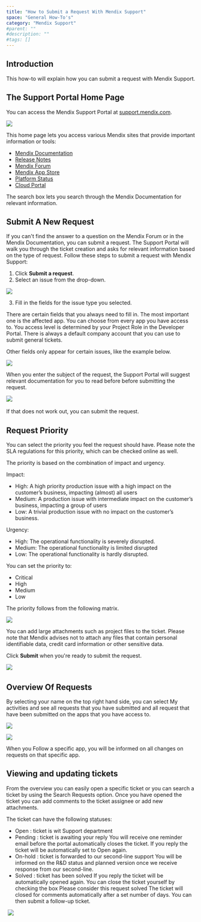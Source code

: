 ```yaml
---
title: "How to Submit a Request With Mendix Support"
space: "General How-To's"
category: "Mendix Support"
#parent: ""
#description: ""
#tags: []
---
```


## Introduction
This how-to will explain how you can submit a request with Mendix Support.

## The Support Portal Home Page
You can access the Mendix Support Portal at [support.mendix.com](https://support.mendix.com).

![](attachments/how-to-submit-a-ticket---quick-reference-for-endusers/204371689-pic1.png)

This home page lets you access various Mendix sites that provide important information or tools:

*   [Mendix Documentation](https://docs.mendix.com)
*   [Release Notes](/releasenotes/)
*   [Mendix Forum](https://forum.mendix.com)
*   [Mendix App Store](https://appstore.mendix.com)
*   [Platform Status](https://status.mendix.com)
*   [Cloud Portal](https://cloud.mendix.com)

The search box lets you search through the Mendix Documentation for relevant information.

## Submit A New Request

If you can't find the answer to a question on the Mendix Forum or in the Mendix Documentation, you can submit a request. The Support Portal will walk you through the ticket creation and asks for relevant information based on the type of request. Follow these steps to submit a request with Mendix Support:

1.  Click **Submit a request**.
2.  Select an issue from the drop-down.

  ![](attachments/how-to-submit-a-ticket---quick-reference-for-endusers/204371709-pic2.png)

3.  Fill in the fields for the issue type you selected.

There are certain fields that you always need to fill in. The most important one is the affected app. You can choose from every app you have access to. You access level is determined by your Project Role in the Developer Portal. There is always a default company account that you can use to submit general tickets. 

Other fields only appear for certain issues, like the example below.

![](attachments/how-to-submit-a-ticket---quick-reference-for-endusers/204371789-pic3.png)

When you enter the subject of the request, the Support Portal will suggest relevant documentation for you to read before before submitting the request.

![](attachments/how-to-submit-a-ticket---quick-reference-for-endusers/204371769-pic4.png) 

If that does not work out, you can submit the request.

## Request Priority
You can select the priority you feel the request should have. Please note the SLA regulations for this priority, which can be checked online as well.

The priority is based on the combination of impact and urgency.

Impact:

*   High: A high priority production issue with a high impact on the customer’s business, impacting (almost) all users
*   Medium: A production issue with intermediate impact on the customer’s business, impacting a group of users
*   Low: A trivial production issue with no impact on the customer’s business.

Urgency:

*   High: The operational functionality is severely disrupted.
*   Medium: The operational functionality is limited disrupted
*   Low: The operational functionality is hardly disrupted.

You can set the priority to:

*   Critical
*   High
*   Medium
*   Low

The priority follows from the following matrix.

![](attachments/how-to-submit-a-ticket---quick-reference-for-endusers/204371729-pic5.png)

You can add large attachments such as project files to the ticket. Please note that Mendix advises not to attach any files that contain personal identifiable data, credit card information or other sensitive data.

Click **Submit** when you're ready to submit the request.

![](attachments/how-to-submit-a-ticket---quick-reference-for-endusers/204407825-pic6.png) 

## Overview Of Requests

By selecting your name on the top right hand side, you can select My activities and see all requests that you have submitted and all request that have been submitted on the apps that you have access to.

![](attachments/how-to-submit-a-ticket---quick-reference-for-endusers/204371749-pic7.png)

![](attachments/how-to-submit-a-ticket---quick-reference-for-endusers/204371809-pic8.png)

When you Follow a specific app, you will be informed on all changes on requests on that specific app.

## Viewing and updating tickets 

From the overview you can easily open a specific ticket or you can search a ticket by using the Search Requests option. Once you have opened the ticket you can add comments to the ticket assignee or add new attachments.

The ticket can have the following statuses:

*   Open : ticket is wit Support department
*   Pending : ticket is awaiting your reply
    You will receive one reminder email before the portal automatically closes the ticket. If you reply the ticket will be automatically set to Open again.
*   On-hold : ticket is forwarded to our second-line support
    You will be informed on the R&D status and planned version once we receive response from our second-line.
*   Solved : ticket has been solved
    If you reply the ticket will be automatically opened again.
    You can close the ticket yourself by checking the box Please consider this request solved
    The ticket will closed for comments automatically after a set number of days. You can then submit a follow-up ticket.

 ![](attachments/how-to-submit-a-ticket---quick-reference-for-endusers/204371829-pic9.png)
